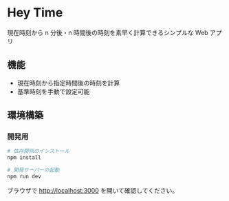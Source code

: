 # Hey Time

現在時刻から n 分後・n 時間後の時刻を素早く計算できるシンプルな Web アプリ

## 機能

- 現在時刻から指定時間後の時刻を計算
- 基準時刻を手動で設定可能

## 環境構築

### 開発用

```sh
# 依存関係のインストール
npm install

# 開発サーバーの起動
npm run dev
```

ブラウザで [http://localhost:3000](http://localhost:3000) を開いて確認してください。
